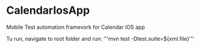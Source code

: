 # CalendarIosApp

Mobile Test automation framevork for Calendar iOS app

Tu run, navigate to root folder and run:
'''mvn test -Dtest.suite=${xml.file}'''
